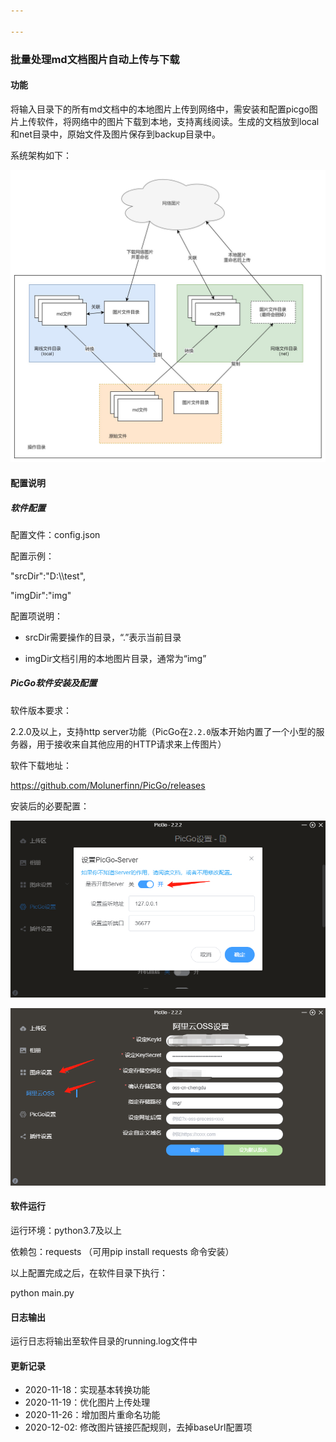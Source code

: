 ```yaml
---

---
```


### 批量处理md文档图片自动上传与下载

#### 功能

将输入目录下的所有md文档中的本地图片上传到网络中，需安装和配置picgo图片上传软件，将网络中的图片下载到本地，支持离线阅读。生成的文档放到local和net目录中，原始文件及图片保存到backup目录中。

系统架构如下：

![MarkdowFileToolArch](img/MarkdowFileToolArch.jpg)

#### 配置说明

##### 软件配置

配置文件：config.json

配置示例：

  "srcDir":"D:\\\test",

  "imgDir":"img"

配置项说明：

- srcDir需要操作的目录，“.”表示当前目录

- imgDir文档引用的本地图片目录，通常为“img”

##### PicGo软件安装及配置

软件版本要求：

2.2.0及以上，支持http server功能（PicGo在`2.2.0`版本开始内置了一个小型的服务器，用于接收来自其他应用的HTTP请求来上传图片）

软件下载地址：

https://github.com/Molunerfinn/PicGo/releases

安装后的必要配置：

![enable-server20201118171716](img/enable-server20201118171716.png)



![upload-config20201118172008](img/upload-config20201118172008.png)



#### 软件运行

运行环境：python3.7及以上

依赖包：requests （可用pip install requests 命令安装）

以上配置完成之后，在软件目录下执行：

python main.py



#### 日志输出

运行日志将输出至软件目录的running.log文件中



#### 更新记录
- 2020-11-18：实现基本转换功能
- 2020-11-19：优化图片上传处理
- 2020-11-26：增加图片重命名功能
- 2020-12-02: 修改图片链接匹配规则，去掉baseUrl配置项